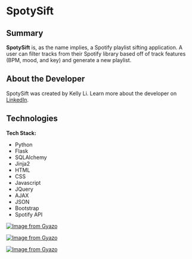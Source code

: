 # SpotySift

## Summary
**SpotySift** is, as the name implies, a Spotify playlist sifting application. A user can filter tracks from their Spotify library based off of track features (BPM, mood, and key) and generate a new playlist.

## About the Developer

SpotySift was created by Kelly Li. Learn more about the developer on [LinkedIn](https://www.linkedin.com/in/kellymhli).

## Technologies

**Tech Stack:**

- Python
- Flask
- SQLAlchemy
- Jinja2
- HTML
- CSS
- Javascript
- JQuery
- AJAX
- JSON
- Bootstrap
- Spotify API

[![Image from Gyazo](https://i.gyazo.com/d8a0f5b4897fcbc11d74182c5cb19185.gif)](https://gyazo.com/d8a0f5b4897fcbc11d74182c5cb19185)

[![Image from Gyazo](https://i.gyazo.com/b03236e0e136b0afcfd50127cd0a2e3a.gif)](https://gyazo.com/b03236e0e136b0afcfd50127cd0a2e3a)

[![Image from Gyazo](https://i.gyazo.com/13b283b9042ce427e9c11b1d360d76e3.gif)](https://gyazo.com/13b283b9042ce427e9c11b1d360d76e3)